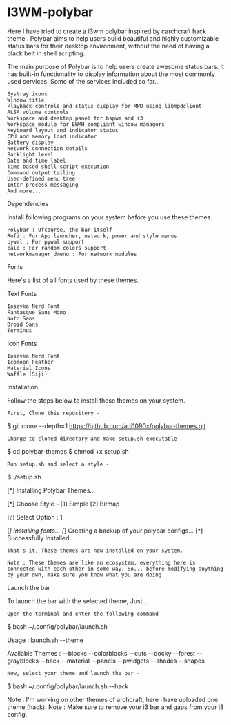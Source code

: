# I3WM-polybar
Here I have tried to create a i3wm polybar inspired by carchcraft hack theme .
Polybar aims to help users build beautiful and highly customizable status bars for their desktop environment, without the need of having a black belt in shell scripting.

The main purpose of Polybar is to help users create awesome status bars. It has built-in functionality to display information about the most commonly used services. Some of the services included so far...

    Systray icons
    Window title
    Playback controls and status display for MPD using libmpdclient
    ALSA volume controls
    Workspace and desktop panel for bspwm and i3
    Workspace module for EWMH compliant window managers
    Keyboard layout and indicator status
    CPU and memory load indicator
    Battery display
    Network connection details
    Backlight level
    Date and time label
    Time-based shell script execution
    Command output tailing
    User-defined menu tree
    Inter-process messaging
    And more...

Dependencies

Install following programs on your system before you use these themes.

    Polybar : Ofcourse, the bar itself
    Rofi : For App launcher, network, power and style menus
    pywal : For pywal support
    calc : For random colors support
    networkmanager_dmenu : For network modules

Fonts

Here's a list of all fonts used by these themes.

Text Fonts

    Iosevka Nerd Font
    Fantasque Sans Mono
    Noto Sans
    Droid Sans
    Terminus

Icon Fonts

    Iosevka Nerd Font
    Icomoon Feather
    Material Icons
    Waffle (Siji)

Installation

Follow the steps below to install these themes on your system.

    First, Clone this repository -

$ git clone --depth=1 https://github.com/adi1090x/polybar-themes.git

    Change to cloned directory and make setup.sh executable -

$ cd polybar-themes
$ chmod +x setup.sh

    Run setup.sh and select a style -

$ ./setup.sh

[*] Installing Polybar Themes...

[*] Choose Style -
[1] Simple
[2] Bitmap

[?] Select Option : 1

[*] Installing fonts...
[*] Creating a backup of your polybar configs...
[*] Successfully Installed.

    That's it, These themes are now installed on your system.

    Note : These themes are like an ecosystem, everything here is connected with each other in some way. So... before modifying anything by your own, make sure you know what you are doing.

Launch the bar

To launch the bar with the selected theme, Just...

    Open the terminal and enter the following command -

$ bash ~/.config/polybar/launch.sh

Usage : launch.sh --theme

Available Themes :
--blocks    --colorblocks    --cuts      --docky
--forest    --grayblocks     --hack      --material
--panels    --pwidgets       --shades    --shapes

    Now, select your theme and launch the bar -

$ bash ~/.config/polybar/launch.sh --hack

Note : I'm working on other themes of archcraft, here i have uploaded one theme (hack).
Note : Make sure to remove your i3 bar and gaps from your i3 config.
